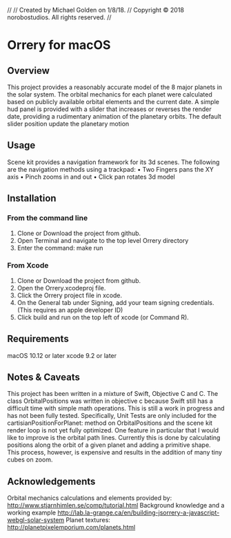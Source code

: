 //
//  Created by Michael Golden on 1/8/18.
//  Copyright © 2018 norobostudios. All rights reserved.
//

#  Orrery for macOS
## Overview
This project provides a reasonably accurate model of the 8 major planets in the solar system. The orbital mechanics for each planet were calculated based on publicly available orbital elements and the current date. A simple hud panel is provided with a slider that increases or reverses the render date, providing a rudimentary animation of the planetary orbits. The default slider position update the planetary motion 

## Usage
Scene kit provides a navigation framework for its 3d scenes. The following are the navigation methods using a trackpad:
• Two Fingers pans the XY axis
• Pinch zooms in and out
• Click pan rotates 3d model

## Installation
### From the command line
1. Clone or Download the project from github.
2. Open Terminal and navigate to the top level Orrery directory
3. Enter the command: make run
### From Xcode
1. Clone or Download the project from github.
2. Open the Orrery.xcodeproj file.
3. Click the Orrery project file in xcode.
4. On the General tab under Signing, add your team signing credentials. (This requires an apple developer ID)
5. Click build and run on the top left of xcode (or Command R).

## Requirements
macOS 10.12 or later
xcode 9.2 or later

## Notes & Caveats
This project has been written in a mixture of Swift, Objective C and C. The class OrbitalPositions was written in objective c because Swift still has a difficult time with simple math operations. This is still a work in progress and has not been fully tested. Specifically, Unit Tests are only included for the cartisianPositionForPlanet: method on OrbitalPositions and the scene kit render loop is not yet fully optimized. One feature in particular that I would like to improve is the orbital path lines. Currently this is done by calculating positions along the orbit of a given planet and adding a primitive shape. This process, however, is expensive and results in the addition of many tiny cubes on zoom. 

## Acknowledgements
Orbital mechanics calculations and elements provided by: http://www.stjarnhimlen.se/comp/tutorial.html
Background knowledge and a working example http://lab.la-grange.ca/en/building-jsorrery-a-javascript-webgl-solar-system
Planet textures: http://planetpixelemporium.com/planets.html
